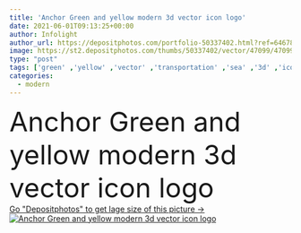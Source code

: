 ```yaml
---
title: 'Anchor Green and yellow modern 3d vector icon logo'
date: 2021-06-01T09:13:25+00:00
author: Infolight
author_url: https://depositphotos.com/portfolio-50337402.html?ref=64678756
image: https://st2.depositphotos.com/thumbs/50337402/vector/47099/470998070/api_thumb_450.jpg?forcejpeg=true
type: "post"
tags: ['green' ,'yellow' ,'vector' ,'transportation' ,'sea' ,'3d' ,'icon' ,'device' ,'marine' ,'ocean' ,'ship' ,'nautical' ,'boat' ,'logo' ,'anchor' ,'eps' ,'premium' ]
categories: 
  - modern
---
```

<div aling="center">
            <font size="60"> Anchor Green and yellow modern 3d vector icon logo</font>   
</div>
<div>
    <a href='https://st2.depositphotos.com/thumbs/50337402/vector/47099/470998070/api_thumb_450.jpg?forcejpeg=true?ref=64678756' target=_blank > Go "Depositphotos" to get lage size of this picture ->
        <img href='https://st2.depositphotos.com/thumbs/50337402/vector/47099/470998070/api_thumb_450.jpg?forcejpeg=true?ref=64678756' src='https://st2.depositphotos.com/50337402/47099/v/950/depositphotos_470998070-stock-illustration-anchor-green-yellow-modern-vector.jpg?forcejpeg=true' alt='Anchor Green and yellow modern 3d vector icon logo' >
    </a>
</div>
